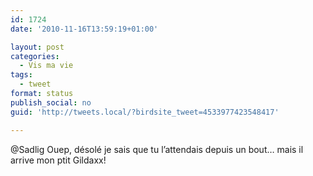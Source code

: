 ```yaml
---
id: 1724
date: '2010-11-16T13:59:19+01:00'

layout: post
categories:
  - Vis ma vie
tags:
  - tweet
format: status
publish_social: no
guid: 'http://tweets.local/?birdsite_tweet=4533977423548417'

---
```


@Sadlig Ouep, désolé je sais que tu l’attendais depuis un bout… mais il arrive mon ptit Gildaxx!
